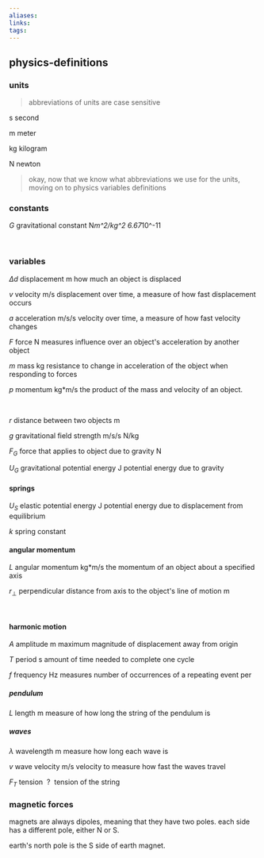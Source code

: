 ```yaml
---
aliases: 
links: 
tags: 
---
```

## physics-definitions

### units

> abbreviations of units are case sensitive

s  second

m  meter

kg  kilogram

N  newton

> okay, now that we know what abbreviations we use for the units, moving on to physics variables definitions

### constants

$G$  gravitational constant  N*m^2/kg^2  6.67*10^-11

‍

### variables

$\Delta d$  displacement  m  how much an object is displaced

$v$  velocity  m/s  displacement over time, a measure of how fast displacement occurs

$a$  acceleration  m/s/s  velocity over time, a measure of how fast velocity changes

$F$  force  N  measures influence over an object's acceleration by another object

$m$  mass  kg  resistance to change in acceleration of the object when responding to forces

$p$  momentum​  ​kg*m/s​  the product of the mass and velocity of an object.

‍

$r$  distance between two objects  m

$g$  gravitational field strength  m/s/s N/kg

$F_G$  force that applies to object due to gravity  N

$U_G$  gravitational potential energy  J  potential energy due to gravity

#### springs

$U_S$  elastic potential energy  J  potential energy due to displacement from equilibrium

$k$  spring constant

#### angular momentum

$L$  angular momentum  kg*m/s  the momentum of an object about a specified axis

$r_\perp$  perpendicular distance from axis to the object's line of motion  m

‍

#### harmonic motion

$A$  amplitude  m  maximum magnitude of displacement away from origin

$T$  period  s  amount of time needed to complete one cycle

$f$  frequency  Hz  measures number of occurrences of a repeating event per

##### pendulum

$L$  length  m  measure of how long the string of the pendulum is

##### waves

$\lambda$  wavelength  m  measure how long each wave is

$v$  wave velocity  m/s  velocity to measure how fast the waves travel

$F_T$  tension  ?  tension of the string

### magnetic forces

magnets are always dipoles, meaning that they have two poles. each side has a different pole, either N or S.

earth's north pole is the S side of earth magnet.
